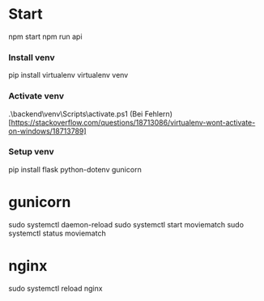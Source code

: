 # Start
npm start
npm run api

### Install venv
pip install virtualenv
virtualenv venv

### Activate venv
.\backend\venv\Scripts\activate.ps1
(Bei Fehlern)[https://stackoverflow.com/questions/18713086/virtualenv-wont-activate-on-windows/18713789]

### Setup venv
pip install flask python-dotenv gunicorn

# gunicorn
sudo systemctl daemon-reload
sudo systemctl start moviematch
sudo systemctl status moviematch

# nginx
sudo systemctl reload nginx